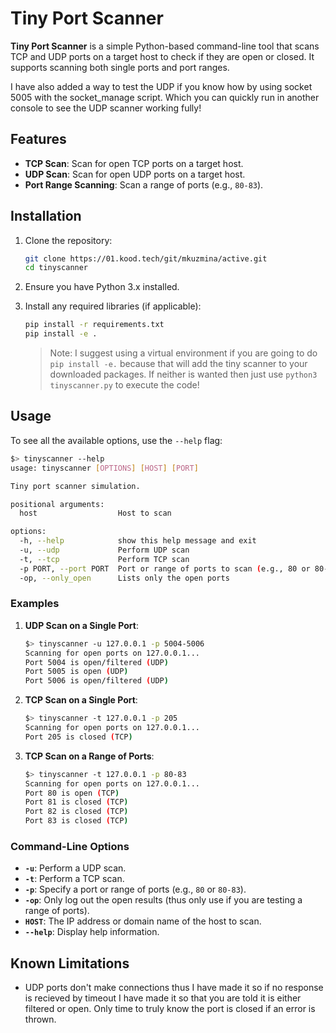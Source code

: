 
# Tiny Port Scanner

**Tiny Port Scanner** is a simple Python-based command-line tool that scans TCP and UDP ports on a target host to check if they are open or closed. It supports scanning both single ports and port ranges.

I have also added a way to test the UDP if you know how by using socket 5005 with the socket_manage script. Which you can quickly run in another console to see the UDP scanner working fully!

## Features

- **TCP Scan**: Scan for open TCP ports on a target host.
- **UDP Scan**: Scan for open UDP ports on a target host.
- **Port Range Scanning**: Scan a range of ports (e.g., `80-83`).

## Installation

1. Clone the repository:

   ```bash
   git clone https://01.kood.tech/git/mkuzmina/active.git
   cd tinyscanner
   ```

2. Ensure you have Python 3.x installed.

3. Install any required libraries (if applicable):

   ```bash
   pip install -r requirements.txt
   pip install -e .
   ```

   > Note: I suggest using a virtual environment if you are going to do `pip install -e.` because that will add the tiny scanner to your downloaded packages. If neither is wanted then just use `python3 tinyscanner.py` to execute the code!

## Usage

To see all the available options, use the `--help` flag:

```bash
$> tinyscanner --help
usage: tinyscanner [OPTIONS] [HOST] [PORT]

Tiny port scanner simulation.

positional arguments:
  host                  Host to scan

options:
  -h, --help            show this help message and exit
  -u, --udp             Perform UDP scan
  -t, --tcp             Perform TCP scan
  -p PORT, --port PORT  Port or range of ports to scan (e.g., 80 or 80-83)
  -op, --only_open      Lists only the open ports
```

### Examples

1. **UDP Scan on a Single Port**:

   ```bash
   $> tinyscanner -u 127.0.0.1 -p 5004-5006
   Scanning for open ports on 127.0.0.1...
   Port 5004 is open/filtered (UDP)
   Port 5005 is open (UDP)
   Port 5006 is open/filtered (UDP)
   ```

2. **TCP Scan on a Single Port**:

   ```bash
   $> tinyscanner -t 127.0.0.1 -p 205
   Scanning for open ports on 127.0.0.1...
   Port 205 is closed (TCP)
   ```

3. **TCP Scan on a Range of Ports**:

   ```bash
   $> tinyscanner -t 127.0.0.1 -p 80-83
   Scanning for open ports on 127.0.0.1...
   Port 80 is open (TCP)
   Port 81 is closed (TCP)
   Port 82 is closed (TCP)
   Port 83 is closed (TCP)
   ```

### Command-Line Options

- **`-u`**: Perform a UDP scan.
- **`-t`**: Perform a TCP scan.
- **`-p`**: Specify a port or range of ports (e.g., `80` or `80-83`).
- **`-op`**: Only log out the open results (thus only use if you are testing a range of ports).
- **`HOST`**: The IP address or domain name of the host to scan.
- **`--help`**: Display help information.

## Known Limitations

- UDP ports don't make connections thus I have made it so if no response is recieved by timeout I have made it so that you are told it is either filtered or open. Only time to truly know the port is closed if an error is thrown.
